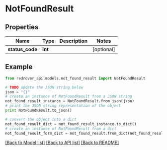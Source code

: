 # NotFoundResult


## Properties

Name | Type | Description | Notes
------------ | ------------- | ------------- | -------------
**status_code** | **int** |  | [optional] 

## Example

```python
from redrover_api.models.not_found_result import NotFoundResult

# TODO update the JSON string below
json = "{}"
# create an instance of NotFoundResult from a JSON string
not_found_result_instance = NotFoundResult.from_json(json)
# print the JSON string representation of the object
print NotFoundResult.to_json()

# convert the object into a dict
not_found_result_dict = not_found_result_instance.to_dict()
# create an instance of NotFoundResult from a dict
not_found_result_form_dict = not_found_result.from_dict(not_found_result_dict)
```
[[Back to Model list]](../README.md#documentation-for-models) [[Back to API list]](../README.md#documentation-for-api-endpoints) [[Back to README]](../README.md)


